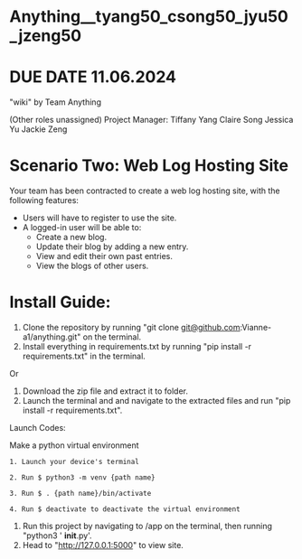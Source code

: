 # Anything__tyang50_csong50_jyu50_jzeng50

# DUE DATE 11.06.2024

"wiki" by Team Anything

(Other roles unassigned)
Project Manager: Tiffany Yang 
Claire Song
Jessica Yu
Jackie Zeng

# Scenario Two: Web Log Hosting Site

Your team has been contracted to create a web log hosting site, with the following features:

- Users will have to register to use the site.
- A logged-in user will be able to:
  - Create a new blog.
  - Update their blog by adding a new entry.
  - View and edit their own past entries.
  - View the blogs of other users.

    

# Install Guide:

1. Clone the repository by running "git clone git@github.com:Vianne-a1/anything.git" on the terminal.
2. Install everything in requirements.txt by running "pip install -r requirements.txt" in the terminal.

Or

1. Download the zip file and extract it to folder.
2. Launch the terminal and and navigate to the extracted files and run "pip install -r requirements.txt".

Launch Codes:

Make a python virtual environment

    1. Launch your device's terminal

    2. Run $ python3 -m venv {path name}

    3. Run $ . {path name}/bin/activate

    4. Run $ deactivate to deactivate the virtual environment

1. Run this project by navigating to /app on the terminal, then running "python3 ' __init__.py'.
2. Head to "http://127.0.0.1:5000" to view site.
